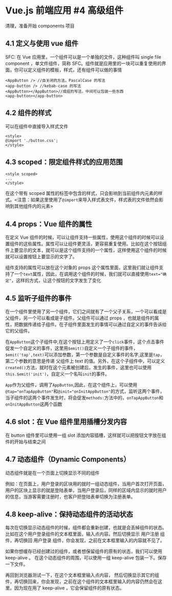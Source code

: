 # Vue.js 前端应用 #4 高级组件

清理，准备开始 components 项目

## 4.1 定义与使用 vue 组件

SFC: 在 Vue 应用里，一个组件可以是一个单独的文件，这种组件叫 single file component ，单文件组件，简称 SFC。组件就是应用里的一块可以重复使用的界面，你可以定义组件的模板，样式，还有组件可以做的事情

```
<AppButton /> //自关闭的方法，PascalCase 的写法
<app-button /> //kebab-case 的写法
<AppButton></AppButton>//成组的写法，中间可以包装一些东西
<app-button></app-button>
```

## 4.2 组件的样式

可以在组件中直接导入样式文件

```
<style>
@import './button.css';
</style>
```

## 4.3 scoped：限定组件样式的应用范围

```
<style scoped>
...
</style>
```

在这个带有 scoped 属性的标签中包含的样式，只会影响到当前组件内元素的样式。<注意：如果这里使用了`@import`来导入样式表文件，样式表的文件依然会影响到其他组件内的元素>

## 4.4 props：Vue 组件的属性

在定义 Vue 组件的时候，可以让组件支持一些属性，使用这个组件的时候可以设置组件的这些属性。属性可以让组件更灵活，更容易重复使用。比如在这个按钮组件上要显示的文本，就可以是这个组件支持的一个属性，这样使用这个组件的时候就可以设置按钮上要显示的文字了。

组件支持的属性可以放在这个对象的 props 这个属性里面，这里我们就让组件支持了一个`text`属性，因此，在调用这个组件的时候，我们就可以直接使用`text="确定"`，这样的方式，让这个按钮的文字发生了变化

## 4.5 监听子组件的事件

在一个组件里使用了另一个组件，它们之间就有了一个父子关系，一个可以看成是父组件，另一个可以看成是子组件。父组件可以通过 props ，也就是组件的属性，把数据传递给子组件。在子组件里面发生的事情可以通过自定义的事件告诉给它的父组件。

在`AppButton`这个子组件中,在这个按钮上用定义了一个`click`事件，这个点击事件促发一个自定义的事件，这里用`$emit()`自定义一个子组件的事件，`$emit('tap',text)`可以添加参数，第一个参数是自定义事件的名字,这里是`tap`，第二个参数的意思是传递 父组件上 text 的值。另外，在这个子组件中，可以定义`created()`方法，就时在这个元素被创建后，发生的事件，这里也可以使用`this.$emit('init')`，自定义一个名叫`init`的事件。

`App`作为父组件，调用了`AppButton`,因此，在这个组件上，可以使用`@tap="onTapAppButton"`和`@init="onInitAppButton"`的方式，监听这两个事件，当子组件的这两个事件发生时，将会促发`methods:`方法中的，`onTapAppButton`和`onInitAppButton`这两个函数

## 4.6 slot：在 Vue 组件里用插槽分发内容

在 button 组件里可以使用一组 slot 添加内容插槽，这样就可以把按钮文字放在组件的开始与结束之间

## 4.7 动态组件（Dynamic Components）

动态组件就是在一个页面上切换显示不同的组件

例如：在页面上，用户登录的区块用的就时一组动态组件，当用户首次打开页面，用户的区块上显示的就是登陆表单，当用户登录后，同样的区域内显示的就时用户的信息，当游客需要注册时，也客户把登陆表单切换为注册表单。

## 4.8 keep-alive：保持动态组件的活动状态

每次在切换显示动态组件的时候，组件都会重新创建，也就是会丢掉组件的状态。比如在这个用户登录组件的文本框里面，输入点内容。然后切换显示 用户注册 组件，再切换回 用户登录 组件，你会发现，之前在文本框里输入的内容就不见了。

如果你想缓存已经创建过的组件，或者想保留组件的原有的状态，我们可以使用 keep-alive 。 在这个动态组件的周围，可以使用一组 keep-alive 包装一下。保存一下文件。

再回到浏览器测试一下，在这个文本框里输入点内容， 然后切换显示其它的组件，再切换回来，你会发现，之前在这个组件的文本框里输入的内容仍然会在这里。因为现在用了 keep-alive ，它会保留组件的原有状态。
